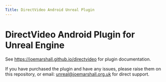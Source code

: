 ```yaml
---
Title: DirectVideo Android Unreal Plugin
---
```


# DirectVideo Android Plugin for Unreal Engine

See https://joemarshall.github.io/directvideo for plugin documentation.

If you have purchased the plugin and have any issues, please raise them on this repository, or email: unreal@joemarshall.org.uk for direct support.


